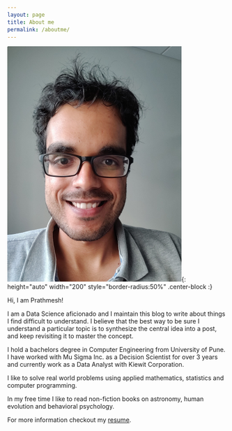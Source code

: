```yaml
---
layout: page
title: About me
permalink: /aboutme/
---
```


![my_mugshot](/img/mugshot_me.png){: height="auto" width="200" style="border-radius:50%" .center-block :}

Hi, I am Prathmesh!

I am a Data Science aficionado and I maintain this blog to write about things I find difficult to understand.
I believe that the best way to be sure I understand a particular topic is to synthesize the central idea into
a post, and keep revisiting it to master the concept. 

I hold a bachelors degree in Computer Engineering from University of Pune. I have worked with Mu Sigma Inc. as a 
Decision Scientist for over 3 years and currently work as a Data Analyst with Kiewit Corporation.

I like to solve real world problems using applied mathematics, statistics and computer programming.

In my free time I like to read non-fiction books on astronomy, human evolution and behavioral psychology.

For more information checkout my [resume](/assets/prathmesh_savale_resume.pdf).